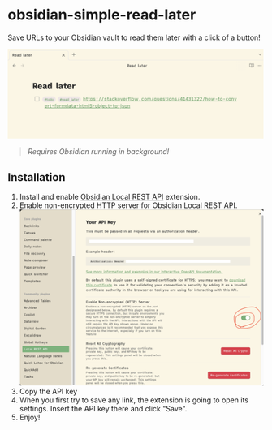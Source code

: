 # obsidian-simple-read-later

Save URLs to your Obsidian vault to read them later with a click of a button!

![](./pics/ext_res.png)

> *Requires Obsidian running in background!*

## Installation

1. Install and enable [Obsidian Local REST API](https://github.com/coddingtonbear/obsidian-local-rest-api) extension.
2. Enable non-encrypted HTTP server for Obsidian Local REST API.
    ![](./pics/ext_local_rest_config.png)
3. Copy the API key
4. When you first try to save any link, the extension is going to open its settings. Insert the API key there and click "Save".
5. Enjoy!